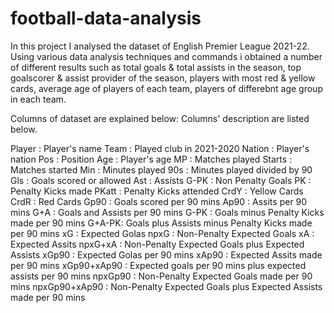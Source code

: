 # football-data-analysis

In this project I analysed the dataset of English Premier League 2021-22. Using various data analysis techniques and commands i obtained a number of different results such as total goals & total assists in the season, top goalscorer & assist provider of the season, players with most red & yellow cards, average age of players of each team, players of differebnt age group in each team.


Columns of dataset are explained below:
Columns' description are listed below.

Player : Player's name
Team : Played club in 2021-2020
Nation : Player's nation
Pos : Position
Age : Player's age
MP : Matches played
Starts : Matches started
Min : Minutes played
90s : Minutes played divided by 90
Gls : Goals scored or allowed
Ast : Assists
G-PK : Non Penalty Goals
PK : Penalty Kicks made
PKatt : Penalty Kicks attended
CrdY : Yellow Cards
CrdR : Red Cards
Gp90 : Goals scored per 90 mins
Ap90 : Assits per 90 mins
G+A : Goals and Assists per 90 mins
G-PK : Goals minus Penalty Kicks made per 90 mins
G+A-PK: Goals plus Assists minus Penalty Kicks made per 90 mins
xG : Expected Golas
npxG : Non-Penalty Expected Goals
xA : Expected Assits
npxG+xA : Non-Penalty Expected Goals plus Expected Assists
xGp90 : Expected Golas per 90 mins
xAp90 : Expected Assits made per 90 mins
xGp90+xAp90 : Expected goals per 90 mins plus expected assists per 90 mins
npxGp90 : Non-Penalty Expected Goals made per 90 mins
npxGp90+xAp90 : Non-Penalty Expected Goals plus Expected Assists made per 90 mins
